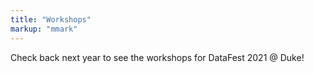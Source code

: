 ```yaml
---
title: "Workshops"
markup: "mmark"
---
```


Check back next year to see the workshops for DataFest 2021 @ Duke!

<!--

The following workshops will be held at Duke, participants from all schools are welcome. See [here](https://parking.duke.edu/visitor) for visitor parking information.

Dinner will be served at all workshops.

### <i class="fas fa-code" style="color:#0E3A53"></i> Introduction to R: Data Transformations, Data Structures, and the Tidyverse

by John Little

|                                     |             |
| ------------------------------------|-------------|
| <i class="fas fa-user-plus"></i>    | &nbsp; [Sign up](https://duke.libcal.com/event/6048372) |
| <i class="fas fa-calendar-alt"></i> | &nbsp; 03/17/2020  |
| <i class="fas fa-clock"></i>        | &nbsp; 5:45pm - 8pm     |
| <i class="fas fa-map-marker"></i>   | &nbsp; Bostock 127 (The Edge Workshop Room) |

An introduction to R and the Tidyverse, using RStudio.  This hands-on session introduces data wrangling, visualization, and Exploratory Data Analysis (EDA). We will provide an overview of the Tidyverse -- a consistent set of data science packages -- focusing on dplyr (data wrangling) and ggplot2 (visualizations) packages. 

### <i class="fas fa-code" style="color:#0E3A53"></i> Visualization in R using ggplot2

by Angela Zoss

|                                     |             |
| ------------------------------------|-------------|
| <i class="fas fa-user-plus"></i>    | &nbsp; [Sign up](https://duke.libcal.com/event/6054587) |
| <i class="fas fa-calendar-alt"></i> | &nbsp; 03/18/2020  |
| <i class="fas fa-clock"></i>        | &nbsp; 5:45pm - 8pm     |
| <i class="fas fa-map-marker"></i>   | &nbsp; Bostock 127 (The Edge Workshop Room) |

Data science skills are increasingly important for research and industry projects.  With complex data science projects, however, come complex needs for understanding and communicating analysis processes and results.  Ultimately, an analyst's data science toolbox is incomplete without visualization skills.  Incorporating effective visualizations directly into the analysis tool you are using can facilitate quick data exploration, streamline your research process, and improve the reproducibility of your research.

In this workshop we will focus on ggplot2, a library for R that creates clear and well-designed visualizations and that plays well with other tidyverse packages.

### <i class="fas fa-code" style="color:#0E3A53"></i> Presenting Data Science Results to Stakeholders

by Angela Zoss

|                                     |             |
| ------------------------------------|-------------|
| <i class="fas fa-user-plus"></i>    | &nbsp; [Sign up](https://duke.libcal.com/event/6055286) |
| <i class="fas fa-calendar-alt"></i> | &nbsp; 03/24/2020  |
| <i class="fas fa-clock"></i>        | &nbsp; 5:45pm - 8pm    |
| <i class="fas fa-map-marker"></i>   | &nbsp; Bostock 127 (The Edge Workshop Room) |

Communicating with stakeholders is a core process in any data science project. For most projects, stakeholder communication happens regularly to ensure that the analysis and outputs are structured to meet stakeholder needs. For some groups of stakeholders, however, the only ability to interact will be in a final presentation. This presentation will focus on strategies for developing a short presentation that summarizes a data science project, including: identifying a compelling story in the analysis; leading with the key takeaways; and presenting results simply, effectively, and visually.

Note: This is not a hands-on workshop. No computers are required.

### <i class="fas fa-code" style="color:#0E3A53"></i> CANCELED: Tackling Data Competition Challenges: Strategies for Success

<!--

|                                     |             |
| ------------------------------------|-------------|
| <i class="fas fa-user-plus"></i>    | &nbsp; [Sign up](https://duke.libcal.com/event/6054594) |
| <i class="fas fa-calendar-alt"></i> | &nbsp; 03/25/2020  |
| <i class="fas fa-clock"></i>        | &nbsp; 5:45pm - 8pm     |
| <i class="fas fa-map-marker"></i>   | &nbsp; Bostock 127 (The Edge Workshop Room) |

Getting a new big dataset with a short deadline for data exploration, analysis, and communication of results is a common challenge; doing so with a new team for a DataFest, Datathon, or other competition adds extra complexity.

You'll be assigned a team at the start (or may bring your own). We will provide the large public dataset and challenge; you will get hands-on practice at deciding where to begin, how to break up tasks across a team, and how to manage your workflow to produce the deliverables. The assigned task will be modest; our goal is to improve your metacognitive strategies for successfully managing a data challenge.
-->

<!--
### <i class="fas fa-code" style="color:#0E3A53"></i> Intro to Tableau: Easy Charts and Maps

by Eric Monson

|                                     |             |
| ------------------------------------|-------------|
| <i class="fas fa-user-plus"></i>    | &nbsp; [Sign up](https://duke.libcal.com/event/6055295) |
| <i class="fas fa-calendar-alt"></i> | &nbsp; 03/31/2020  |
| <i class="fas fa-clock"></i>        | &nbsp; 5:45pm - 8pm     |
| <i class="fas fa-map-marker"></i>   | &nbsp; Bostock 127 (The Edge Workshop Room) |

Tableau Public (available for both Windows and Mac) is free software that allows individuals to quickly and easily explore their data with a wide variety of visual representations, as well as create interactive web-based visualization dashboards. This workshop will focus on using Tableau Public to create data visualizations, starting with an overview of how the program thinks about data, common data manipulation and loading, and the terminology used. Activities will include a sample data visualization and mapping project, which will give people hands-on experience using Tableau’s basic chart types and dashboard creation tools. We will also discuss publishing to the Tableau Public web server and related services and tools, like the full Tableau Desktop application (free for full-time students).

-->